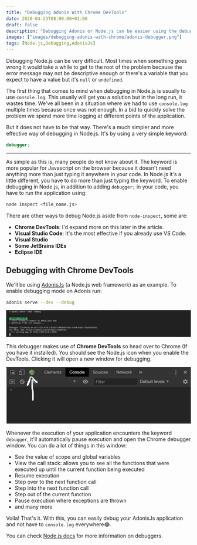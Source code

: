 ```yaml
---
title: "Debugging Adonis With Chrome DevTools"
date: 2020-04-23T08:00:00+01:00
draft: false
description: "Debugging Adonis or Node.js can be easier using the debugger keyword"
images: ["images/debugging-adonis-with-chrome/adonis-debugger.png"]
tags: [Node.js,Debugging,AdonisJs]
---
```


Debugging Node.js can be very difficult. Most times when something goes wrong it would take a while to get to the root of the problem because the error message may not be descriptive enough or
there's a variable that you expect to have a value but it's `null` or `undefined`.

The first thing that comes to mind when debugging in Node.js is usually to use `console.log`. This usually will get you a solution but in the long run, it wastes time.
We've all been in a situation where we had to use `console.log` multiple times because once was not enough. In a bid to quickly solve the problem we spend more time logging at different
points of the application.

But it does not have to be that way. There's a much simpler and more effective way of debugging in Node.js. It's by using a very simple keyword:

```js
debugger;
```
****
As simple as this is, many people do not know about it. The keyword is more popular for Javascript on the browser because it doesn't need anything more than just typing it anywhere in your code.
In Node.js it's a little different, you have to do more than just typing the keyword. To enable debugging in Node.js, in addition to adding `debugger;` in your code, you have to run the application using:

```bash
node inspect <file_name.js>
```

There are other ways to debug Node.js aside from `node-inspect`, some are:

- **Chrome DevTools**: I'd expand more on this later in the article.
- **Visual Studio Code**: It's the most effective if you already use VS Code.
- **Visual Studio**
- **Some JetBrains IDEs**
- **Eclipse IDE**

## Debugging with Chrome DevTools

We'll be using [AdonisJs](https://adonisjs.com) (a Node.js web framework) as an example. To enable debugging mode on Adonis run:

```bash
adonis serve --dev --debug
```

![Adonis debug](/images/debugging-adonis-with-chrome/adonis-debugger.png)

This debugger makes use of **Chrome DevTools** so head over to Chrome (If you have it installed). You should see the Node.js icon when you enable the DevTools. Clicking it will open a new window for debugging.

![Chrome dev tools](/images/debugging-adonis-with-chrome/chrome-dev-tools.png)

Whenever the execution of your application encounters the keyword `debugger`, it'll automatically pause execution and open the Chrome debugger window. You can do a lot of things in this window:

- See the value of scope and global variables
- View the call stack: allows you to see all the functions that were executed up until the current function being executed
- Resume execution
- Step over to the next function call
- Step into the next function call
- Step out of the current function
- Pause execution where exceptions are thrown
- and many more

Voila! That's it. With this, you can easily debug your AdonisJs application and not have to `console.log` everywhere😂.

You can check [Node.js docs](https://nodejs.org/api/debugger.html) for more information on debuggers.